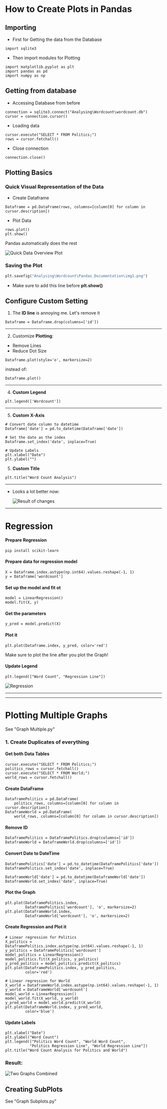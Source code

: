 # How to Create Plots in Pandas

## Importing

- First for Getting the data from the Database

```
import sqlite3
```

- Then import modules for Plotting

```
import matplotlib.pyplot as plt
import pandas as pd
import numpy as np
```

## Getting from database

- Accessing Database from before

```
connection = sqlite3.connect("Analysing\Wordcount\wordcount.db")
cursor = connection.cursor()
```

- Loading data

```
cursor.execute("SELECT * FROM Politics;")
rows = cursor.fetchall()
```

- Close connection

```
connection.close()
```

## Plotting Basics

### Quick Visual Representation of the Data

- Create Dataframe

```
Dataframe = pd.DataFrame(rows, columns=[column[0] for column in cursor.description])
```

- Plot Data

```
rows.plot()
plt.show()
```

Pandas automatically does the rest

![Quick Data Overview Plot](img1.png)

### Saving the Plot

```python
plt.savefig("Analysing\Wordcount\Pandas_Documentation\img1.png")
```

- Make sure to add this line before **plt.show()**

## Configure Custom Setting

1. The **ID line** is annoying me. Let's remove it

```
Dataframe = Dataframe.drop(columns=['id'])
```

---

2.  Customize **Plotting**:

- Remove Lines
- Reduce Dot Size

```
Dataframe.plot(style='o', markersize=2)
```

instead of:

```
Dataframe.plot()
```

---

4. **Custom Legend**

```
plt.legend(['Wordcount'])
```

---

5. **Custom X-Axis**

```
# Convert date column to datetime
Dataframe['date'] = pd.to_datetime(Dataframe['date'])

# Set the date as the index
Dataframe.set_index('date', inplace=True)

# Update Labels
plt.xlabel("Date")
plt.ylabel("")
```

5. **Custom Title**

```
plt.title("Word Count Analysis")
```

---

- Looks a lot better now:

  ![Result of changes](img2.png)

---

# Regression

#### Prepare Regression

```
pip install scikit-learn
```

#### Prepare data for regression model

```
X = Dataframe.index.astype(np.int64).values.reshape(-1, 1)
y = Dataframe['wordcount']
```

#### Set up the model and fit ot

```
model = LinearRegression()
model.fit(X, y)
```

#### Get the parameters

```
y_pred = model.predict(X)
```

#### Plot it

```
plt.plot(Dataframe.index, y_pred, color='red')
```

Make sure to plot the line after you plot the Graph!

#### Update Legend

```
plt.legend(["Word Count", "Regression Line"])
```

![Regression](img3.png)

---

---

# Plotting Multiple Graphs

See "Graph Multiple\.py"

### 1. Create Duplicates of everything

#### Get both Data Tables

```
cursor.execute("SELECT * FROM Politics;")
politics_rows = cursor.fetchall()
cursor.execute("SELECT * FROM World;")
world_rows = cursor.fetchall()
```

#### Create DataFrame

```
DataframePolitics = pd.DataFrame(
    politics_rows, columns=[column[0] for column in cursor.description])
DataframeWorld = pd.DataFrame(
    world_rows, columns=[column[0] for column in cursor.description])
```

#### Remove ID

```
DataframePolitics = DataframePolitics.drop(columns=['id'])
DataframeWorld = DataframeWorld.drop(columns=['id'])
```

#### Convert Date to DateTime

```
DataframePolitics['date'] = pd.to_datetime(DataframePolitics['date'])
DataframePolitics.set_index('date', inplace=True)
```

```
DataframeWorld['date'] = pd.to_datetime(DataframeWorld['date'])
DataframeWorld.set_index('date', inplace=True)
```

#### Plot the Graph

```
plt.plot(DataframePolitics.index,
         DataframePolitics['wordcount'], 'o', markersize=2)
plt.plot(DataframeWorld.index,
         DataframeWorld['wordcount'], 'o', markersize=2)
```

#### Create Regression and Plot it

```
# Linear regression for Politics
X_politics = DataframePolitics.index.astype(np.int64).values.reshape(-1, 1)
y_politics = DataframePolitics['wordcount']
model_politics = LinearRegression()
model_politics.fit(X_politics, y_politics)
y_pred_politics = model_politics.predict(X_politics)
plt.plot(DataframePolitics.index, y_pred_politics,
         color='red')

# Linear regression for World
X_world = DataframeWorld.index.astype(np.int64).values.reshape(-1, 1)
y_world = DataframeWorld['wordcount']
model_world = LinearRegression()
model_world.fit(X_world, y_world)
y_pred_world = model_world.predict(X_world)
plt.plot(DataframeWorld.index, y_pred_world,
         color='blue')
```

#### Update Labels

```
plt.xlabel("Date")
plt.ylabel("Word Count")
plt.legend(["Politics Word Count", "World Word Count",
           "Politics Regression Line", "World Regression Line"])
plt.title("Word Count Analysis for Politics and World")
```

### Result:

![Two Graphs Combined](img4.png)

## Creating SubPlots

See "Graph Subplots\.py"
